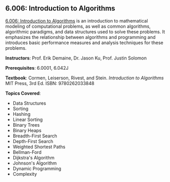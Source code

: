 ## 6.006: Introduction to Algorithms

[6.006: Introduction to Algorithms](https://ocw.mit.edu/courses/6-006-introduction-to-algorithms-spring-2020/) is an introduction to mathematical modeling of computational problems, as well as common algorithms, algorithmic paradigms, and data structures used to solve these problems. It emphasizes the relationship between algorithms and programming and introduces basic performance measures and analysis techniques for these problems.

**Instructors**: Prof. Erik Demaine, Dr. Jason Ku, Prof. Justin Solomon

**Prerequisites**: 6.0001, 6.042J

**Textbook**: Cormen, Leiserson, Rivest, and Stein. _Introduction to Algorithms_ MIT Press, 3rd Ed. ISBN: 9780262033848

**Topics Covered**:
  * Data Structures
  * Sorting
  * Hashing
  * Linear Sorting
  * Binary Trees 
  * Binary Heaps
  * Breadth-First Search
  * Depth-First Search
  * Weighted Shortest Paths
  * Bellman-Ford
  * Dijkstra's Algorithm
  * Johnson's Algorithm
  * Dynamic Programming
  * Complexity
